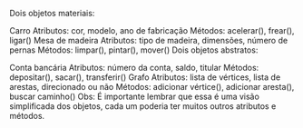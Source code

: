 Dois objetos materiais:

Carro
Atributos: cor, modelo, ano de fabricação
Métodos: acelerar(), frear(), ligar()
Mesa de madeira
Atributos: tipo de madeira, dimensões, número de pernas
Métodos: limpar(), pintar(), mover()
Dois objetos abstratos:

Conta bancária
Atributos: número da conta, saldo, titular
Métodos: depositar(), sacar(), transferir()
Grafo
Atributos: lista de vértices, lista de arestas, direcionado ou não
Métodos: adicionar vértice(), adicionar aresta(), buscar caminho()
Obs: É importante lembrar que essa é uma visão simplificada dos objetos, cada um poderia ter muitos outros atributos e métodos.